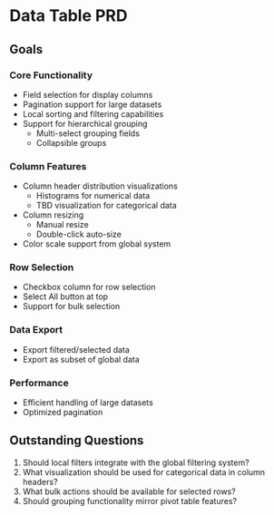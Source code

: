 # Data Table PRD

## Goals

### Core Functionality

- Field selection for display columns
- Pagination support for large datasets
- Local sorting and filtering capabilities
- Support for hierarchical grouping
  - Multi-select grouping fields
  - Collapsible groups

### Column Features

- Column header distribution visualizations
  - Histograms for numerical data
  - TBD visualization for categorical data
- Column resizing
  - Manual resize
  - Double-click auto-size
- Color scale support from global system

### Row Selection

- Checkbox column for row selection
- Select All button at top
- Support for bulk selection

### Data Export

- Export filtered/selected data
- Export as subset of global data

### Performance

- Efficient handling of large datasets
- Optimized pagination

## Outstanding Questions

1. Should local filters integrate with the global filtering system?
2. What visualization should be used for categorical data in column headers?
3. What bulk actions should be available for selected rows?
4. Should grouping functionality mirror pivot table features?
